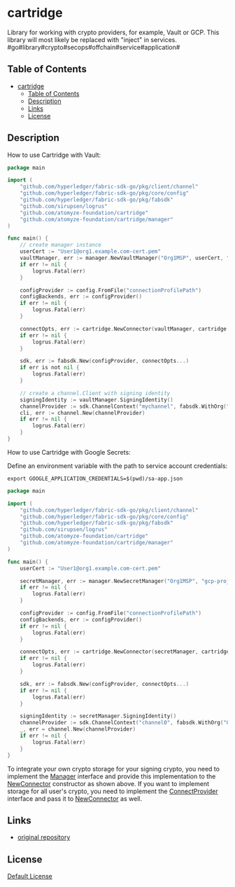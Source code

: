 # cartridge

Library for working with crypto providers, for example, Vault or GCP. This library will most likely be replaced with "inject" in services. #go#library#crypto#secops#offchain#service#application#

## Table of Contents

- [cartridge](#-cartridge)
	- [Table of Contents](#-table-of-contents)
	- [Description](#-description)
	- [Links](#-links)
	- [License](#-license)

## Description

How to use Cartridge with Vault:

```go
package main

import (
	"github.com/hyperledger/fabric-sdk-go/pkg/client/channel"
	"github.com/hyperledger/fabric-sdk-go/pkg/core/config"
	"github.com/hyperledger/fabric-sdk-go/pkg/fabsdk"
	"github.com/sirupsen/logrus"
	"github.com/atomyze-foundation/cartridge"
	"github.com/atomyze-foundation/cartridge/manager"
)

func main() {
	// create manager instance
	userCert := "User1@org1.example.com-cert.pem"
	vaultManager, err := manager.NewVaultManager("Org1MSP", userCert, "http://dev-vault:8200", "secrettoken", "kv")
	if err != nil {
		logrus.Fatal(err)
	}

	configProvider := config.FromFile("connectionProfilePath")
	configBackends, err := configProvider()
	if err != nil {
		logrus.Fatal(err)
	}

	connectOpts, err := cartridge.NewConnector(vaultManager, cartridge.NewVaultConnectProvider(configBackends...)).Opts()
	if err != nil {
		logrus.Fatal(err)
	}

	sdk, err := fabsdk.New(configProvider, connectOpts...)
	if err is not nil {
		logrus.Fatal(err)
	}

	// create a channel.Client with signing identity
	signingIdentity := vaultManager.SigningIdentity()
	channelProvider := sdk.ChannelContext("mychannel", fabsdk.WithOrg("Org1"), fabsdk.WithIdentity(signingIdentity))
	cli, err := channel.New(channelProvider)
	if err != nil {
		logrus.Fatal(err)
	}
}
```

How to use Cartridge with Google Secrets:

Define an environment variable with the path to service account credentials:
```shell
export GOOGLE_APPLICATION_CREDENTIALS=$(pwd)/sa-app.json
```

```go
package main

import (
	"github.com/hyperledger/fabric-sdk-go/pkg/client/channel"
	"github.com/hyperledger/fabric-sdk-go/pkg/core/config"
	"github.com/hyperledger/fabric-sdk-go/pkg/fabsdk"
	"github.com/sirupsen/logrus"
	"github.com/atomyze-foundation/cartridge"
	"github.com/atomyze-foundation/cartridge/manager"
)

func main() {
	userCert := "User1@org1.example.com-cert.pem"

	secretManager, err := manager.NewSecretManager("Org1MSP", "gcp-project", userCert)
	if err != nil {
		logrus.Fatal(err)
	}

	configProvider := config.FromFile("connectionProfilePath")
	configBackends, err := configProvider()
	if err != nil {
		logrus.Fatal(err)
	}

	connectOpts, err := cartridge.NewConnector(secretManager, cartridge.NewVaultConnectProvider(configBackends...)).Opts()
	if err != nil {
		logrus.Fatal(err)
	}

	sdk, err := fabsdk.New(configProvider, connectOpts...)
	if err != nil {
		logrus.Fatal(err)
	}

	signingIdentity := secretManager.SigningIdentity()
	channelProvider := sdk.ChannelContext("channel0", fabsdk.WithOrg("Org1"), fabsdk.WithIdentity(signingIdentity))
	_, err = channel.New(channelProvider)
	if err != nil {
		logrus.Fatal(err)
	}
}

```

To integrate your own crypto storage for your signing crypto, you need to implement the [Manager](https://github.com/atomyze-foundation/cartridge/-/blob/main/manager/manager.go) interface and provide this implementation to the [NewConnector](https://github.com/atomyze-foundation/cartridge/-/blob/main/connector.go#L22) constructor as shown above. If you want to implement storage for all user's crypto, you need to implement the [ConnectProvider](https://github.com/atomyze-foundation/cartridge/-/blob/main/connectprovider.go) interface and pass it to [NewConnector](https://github.com/atomyze-foundation/cartridge/-/blob/main/connector.go#L22) as well.

## Links

* [original repository](https://github.com/atomyze-foundation/cartridge)

## License

[Default License](LICENSE)
